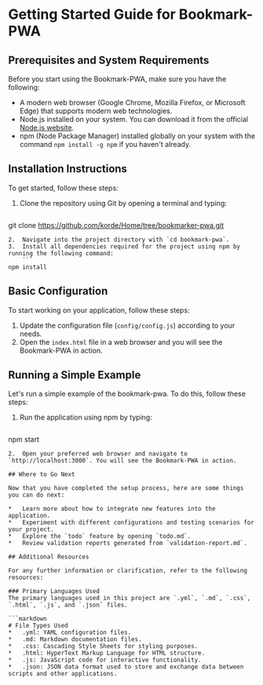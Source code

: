 # Getting Started Guide for Bookmark-PWA

## Prerequisites and System Requirements

Before you start using the Bookmark-PWA, make sure you have the following:

*   A modern web browser (Google Chrome, Mozilla Firefox, or Microsoft Edge) that supports modern web technologies.
*   Node.js installed on your system. You can download it from the official [Node.js website](https://nodejs.org/).
*   npm (Node Package Manager) installed globally on your system with the command `npm install -g npm` if you haven't already.

## Installation Instructions

To get started, follow these steps:

1.  Clone the repository using Git by opening a terminal and typing:
    ```bash
git clone https://github.com/korde/Home/tree/bookmarker-pwa.git
```
2.  Navigate into the project directory with `cd bookmark-pwa`.
3.  Install all dependencies required for the project using npm by running the following command:
    ```
npm install
```

## Basic Configuration

To start working on your application, follow these steps:

1.  Update the configuration file (`config/config.js`) according to your needs.
2.  Open the `index.html` file in a web browser and you will see the Bookmark-PWA in action.

## Running a Simple Example

Let's run a simple example of the bookmark-pwa. To do this, follow these steps:

1.  Run the application using npm by typing:
    ```bash
npm start
```
2.  Open your preferred web browser and navigate to `http://localhost:3000`. You will see the Bookmark-PWA in action.

## Where to Go Next

Now that you have completed the setup process, here are some things you can do next:

*   Learn more about how to integrate new features into the application.
*   Experiment with different configurations and testing scenarios for your project.
*   Explore the `todo` feature by opening `todo.md`.
*   Review validation reports generated from `validation-report.md`.

## Additional Resources

For any further information or clarification, refer to the following resources:

### Primary Languages Used
The primary languages used in this project are `.yml`, `.md`, `.css`, `.html`, `.js`, and `.json` files.

```markdown
# File Types Used
*   .yml: YAML configuration files.
*   .md: Markdown documentation files.
*   .css: Cascading Style Sheets for styling purposes.
*   .html: HyperText Markup Language for HTML structure.
*   .js: JavaScript code for interactive functionality.
*   .json: JSON data format used to store and exchange data between scripts and other applications.
```